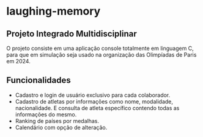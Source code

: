# laughing-memory

## Projeto Integrado Multidisciplinar
O projeto consiste em uma aplicação console totalmente em linguagem C, para que em simulação seja usado na organização das Olimpíadas de Paris em 2024.

## Funcionalidades
- Cadastro e login de usuário exclusivo para cada colaborador.
- Cadastro de atletas por informações como nome, modalidade, nacionalidade. E consulta de atleta específico contendo todas as informações do mesmo.
- Ranking de países por medalhas.
- Calendário com opção de alteração.
